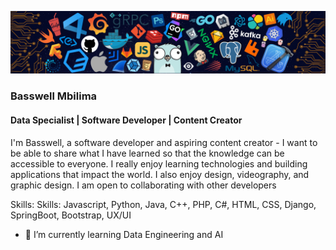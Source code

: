 ![Software Engineer | Graphic Designer | Content Creator](https://github.com/Basswell234/Basswell234/blob/main/languages-header.png)
### Basswell Mbilima
#### Data Specialist | Software Developer | Content Creator
I'm Basswell, a software developer and aspiring content creator - I want to be able to share what I have learned so that the knowledge can be accessible to everyone. I really enjoy learning technologies and building applications that impact the world. I also enjoy design, videography, and graphic design. I am open to collaborating with other developers

Skills: Skills: Javascript, Python, Java, C++, PHP, C#, HTML, CSS, Django, SpringBoot, Bootstrap, UX/UI

- 🔭 I’m currently learning Data Engineering and AI






